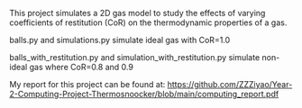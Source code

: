 This project simulates a 2D gas model to study the effects of varying coefficients of restitution (CoR) on the thermodynamic properties of a gas.

balls.py and simulations.py simulate ideal gas with CoR=1.0

balls_with_restitution.py and simulation_with_restitution.py simulate non-ideal gas where CoR=0.8 and 0.9

My report for this project can be found at: https://github.com/ZZZiyao/Year-2-Computing-Project-Thermosnoocker/blob/main/computing_report.pdf
